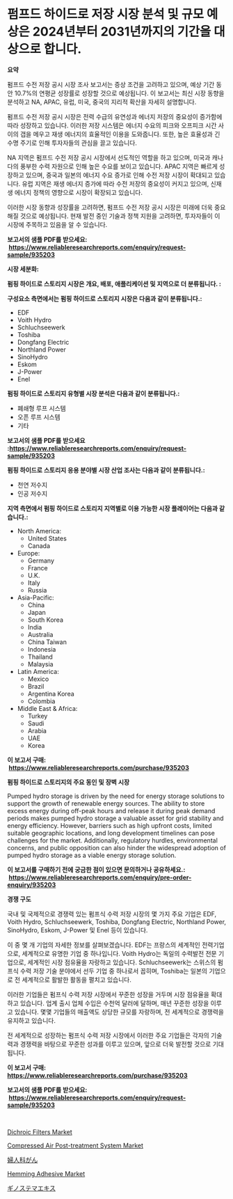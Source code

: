 <p><h1>펌프드 하이드로 저장 시장 분석 및 규모 예상은 2024년부터 2031년까지의 기간을 대상으로 합니다.</h1></p><p><strong>요약</strong></p>
<p><p>펌프드 수전 저장 공시 시장 조사 보고서는 증상 조건을 고려하고 있으며, 예상 기간 동안 10.7%의 연평균 성장률로 성장할 것으로 예상됩니다. 이 보고서는 최신 시장 동향을 분석하고 NA, APAC, 유럽, 미국, 중국의 지리적 확산을 자세히 설명합니다.</p><p>펌프드 수전 저장 공시 시장은 전력 수급의 유연성과 에너지 저장의 중요성이 증가함에 따라 성장하고 있습니다. 이러한 저장 시스템은 에너지 수요의 피크와 오프피크 시간 사이의 갭을 메우고 재생 에너지의 효율적인 이용을 도와줍니다. 또한, 높은 효율성과 긴 수명 주기로 인해 투자자들의 관심을 끌고 있습니다.</p><p>NA 지역은 펌프드 수전 저장 공시 시장에서 선도적인 역할을 하고 있으며, 미국과 캐나다의 풍부한 수력 자원으로 인해 높은 수요를 보이고 있습니다. APAC 지역은 빠르게 성장하고 있으며, 중국과 일본의 에너지 수요 증가로 인해 수전 저장 시장이 확대되고 있습니다. 유럽 지역은 재생 에너지 증가에 따라 수전 저장의 중요성이 커지고 있으며, 신재생 에너지 정책의 영향으로 시장이 확장되고 있습니다.</p><p>이러한 시장 동향과 성장률을 고려하면, 펌프드 수전 저장 공시 시장은 미래에 더욱 중요해질 것으로 예상됩니다. 현재 발전 중인 기술과 정책 지원을 고려하면, 투자자들이 이 시장에 주목하고 있음을 알 수 있습니다.</p></p>
<p><strong>보고서의 샘플 PDF를 받으세요: &nbsp;<a href="https://www.reliableresearchreports.com/enquiry/request-sample/935203">https://www.reliableresearchreports.com/enquiry/request-sample/935203</a></strong></p>
<p><strong>시장 세분화:</strong></p>
<p><strong> 펌핑 하이드로 스토리지 시장은 개요, 배포, 애플리케이션 및 지역으로 더 분류됩니다. :</strong></p>
<p><strong>구성요소 측면에서는 펌핑 하이드로 스토리지 시장은 다음과 같이 분류됩니다.:</strong></p>
<p><ul><li>EDF</li><li>Voith Hydro</li><li>Schluchseewerk</li><li>Toshiba</li><li>Dongfang Electric</li><li>Northland Power</li><li>SinoHydro</li><li>Eskom</li><li>J-Power</li><li>Enel</li></ul></p>
<p><strong> 펌핑 하이드로 스토리지 유형별 시장 분석은 다음과 같이 분류됩니다.:</strong></p>
<p><ul><li>폐쇄형 루프 시스템</li><li>오픈 루프 시스템</li><li>기타</li></ul></p>
<p><strong>보고서의 샘플 PDF를 받으세요 :<a href="https://www.reliableresearchreports.com/enquiry/request-sample/935203">https://www.reliableresearchreports.com/enquiry/request-sample/935203</a></strong></p>
<p><strong> 펌핑 하이드로 스토리지 응용 분야별 시장 산업 조사는 다음과 같이 분류됩니다.:</strong></p>
<p><ul><li>천연 저수지</li><li>인공 저수지</li></ul></p>
<p><strong>지역 측면에서 펌핑 하이드로 스토리지 지역별로 이용 가능한 시장 플레이어는 다음과 같습니다.:</strong></p>
<p><ul>
    <li>
        North America:
        <ul>
            <li>United States</li>
            <li>Canada</li>
        </ul>
    </li>
    <li>
        Europe:
        <ul>
            <li>Germany</li>
            <li>France</li>
            <li>U.K.</li>
            <li>Italy</li>
            <li>Russia</li>
        </ul>
    </li>
    <li>
        Asia-Pacific:
        <ul>
            <li>China</li>
            <li>Japan</li>
            <li>South Korea</li>
            <li>India</li>
            <li>Australia</li>
            <li>China Taiwan</li>
            <li>Indonesia</li>
            <li>Thailand</li>
            <li>Malaysia</li>
        </ul>
    </li>
    <li>
        Latin America:
        <ul>
            <li>Mexico</li>
            <li>Brazil</li>
            <li>Argentina Korea</li>
            <li>Colombia</li>
        </ul>
    </li>
    <li>
        Middle East & Africa:
        <ul>
            <li>Turkey</li>
            <li>Saudi</li>
            <li>Arabia</li>
            <li>UAE</li>
            <li>Korea</li>
        </ul>
    </li>
    </ul></p>
<p><strong>이 보고서 구매: &nbsp;<a href="https://www.reliableresearchreports.com/purchase/935203">https://www.reliableresearchreports.com/purchase/935203</a></strong></p>
<p><strong>펌핑 하이드로 스토리지의 주요 동인 및 장벽 시장</strong></p>
<p><p>Pumped hydro storage is driven by the need for energy storage solutions to support the growth of renewable energy sources. The ability to store excess energy during off-peak hours and release it during peak demand periods makes pumped hydro storage a valuable asset for grid stability and energy efficiency. However, barriers such as high upfront costs, limited suitable geographic locations, and long development timelines can pose challenges for the market. Additionally, regulatory hurdles, environmental concerns, and public opposition can also hinder the widespread adoption of pumped hydro storage as a viable energy storage solution.</p></p>
<p><strong>이 보고서를 구매하기 전에 궁금한 점이 있으면 문의하거나 공유하세요.: &nbsp;<a href="https://www.reliableresearchreports.com/enquiry/pre-order-enquiry/935203">https://www.reliableresearchreports.com/enquiry/pre-order-enquiry/935203</a></strong></p>
<p><strong>경쟁 구도</strong></p>
<p><p>국내 및 국제적으로 경쟁력 있는 펌프식 수력 저장 시장의 몇 가지 주요 기업은 EDF, Voith Hydro, Schluchseewerk, Toshiba, Dongfang Electric, Northland Power, SinoHydro, Eskom, J-Power 및 Enel 등이 있습니다. </p><p>이 중 몇 개 기업의 자세한 정보를 살펴보겠습니다. EDF는 프랑스의 세계적인 전력기업으로, 세계적으로 유명한 기업 중 하나입니다. Voith Hydro는 독일의 수력발전 전문 기업으로, 세계적인 시장 점유율을 자랑하고 있습니다. Schluchseewerk는 스위스의 펌프식 수력 저장 기술 분야에서 선두 기업 중 하나로서 꼽히며, Toshiba는 일본의 기업으로 전 세계적으로 활발한 활동을 펼치고 있습니다.</p><p>이러한 기업들은 펌프식 수력 저장 시장에서 꾸준한 성장을 거두며 시장 점유율을 확대하고 있습니다. 업계 출시 업체 수입은 수천억 달러에 달하며, 매년 꾸준한 성장을 이루고 있습니다. 몇몇 기업들의 매출액도 상당한 규모를 자랑하며, 전 세계적으로 경쟁력을 유지하고 있습니다. </p><p>전 세계적으로 성장하는 펌프식 수력 저장 시장에서 이러한 주요 기업들은 각자의 기술력과 경쟁력을 바탕으로 꾸준한 성과를 이루고 있으며, 앞으로 더욱 발전할 것으로 기대됩니다.</p></p>
<p><strong>이 보고서 구매: &nbsp; <a href="https://www.reliableresearchreports.com/purchase/935203">https://www.reliableresearchreports.com/purchase/935203</a></strong></p>
<p><strong>보고서의 샘플 PDF를 받으세요: &nbsp;<a href="https://www.reliableresearchreports.com/enquiry/request-sample/935203">https://www.reliableresearchreports.com/enquiry/request-sample/935203</a></strong><strong></strong></p>
<p>&nbsp;</p>
<p><p><a href="https://view.publitas.com/reportprime-1/dichroic-filters-market-offers-provide-insightful-data-for-the-time-period-from-2024-to-2031-and-also-provide-analysis-based-on-application-type-and-region/">Dichroic Filters Market</a></p><p><a href="https://issuu.com/reportprime-2/docs/compressed-air-post-treatment-system-market-size-2">Compressed Air Post-treatment System Market</a></p><p><a href="https://medium.com/@boydyundt1/%E5%A9%A6%E4%BA%BA%E7%A7%91%E3%81%8C%E3%82%93%E5%B8%82%E5%A0%B4-%E7%AB%B6%E4%BA%89%E5%88%86%E6%9E%90-%E5%B8%82%E5%A0%B4%E5%8B%95%E5%90%91-2031%E5%B9%B4%E3%81%BE%E3%81%A7%E3%81%AE%E4%BA%88%E6%B8%AC-70a58f3b8398">婦人科がん</a></p><p><a href="https://summer-dogwood-3e9.notion.site/Hemming-Adhesive-Market-Size-Market-Share-and-Global-Market-Analysis-Report-2024-2031-87dedaf5542943428c4491cb18f717e9">Hemming Adhesive Market</a></p><p><a href="https://medium.com/@boydyundt1/%E3%82%B8%E3%82%A2%E3%83%8E%E3%82%B9%E3%83%86%E3%83%B3%E3%83%9E%E6%8A%BD%E5%87%BA%E7%89%A9%E5%B8%82%E5%A0%B4-%E6%88%90%E5%8A%9F%E3%81%99%E3%82%8B%E4%BA%8B%E6%A5%AD%E6%88%A6%E7%95%A5%E3%81%AE%E9%8D%B5%E3%81%AF2031%E5%B9%B4%E3%81%BE%E3%81%A7%E3%81%AE%E4%BA%88%E6%B8%AC%E3%81%AB%E3%81%82%E3%82%8A%E3%81%BE%E3%81%99-cb258e9507a8">ギノステマエキス</a></p></p>